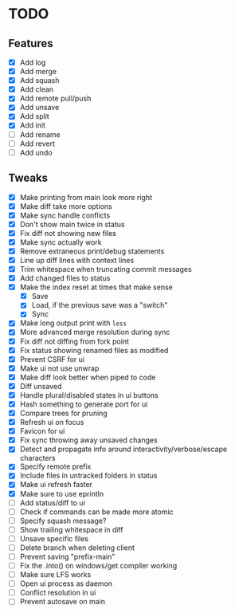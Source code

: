 # TODO

## Features

- [x] Add log
- [x] Add merge
- [x] Add squash
- [x] Add clean
- [x] Add remote pull/push
- [x] Add unsave
- [x] Add split
- [x] Add init
- [ ] Add rename
- [ ] Add revert
- [ ] Add undo

## Tweaks

- [x] Make printing from main look more right
- [x] Make diff take more options
- [x] Make sync handle conflicts
- [x] Don't show main twice in status
- [x] Fix diff not showing new files
- [x] Make sync actually work
- [x] Remove extraneous print/debug statements
- [x] Line up diff lines with context lines
- [x] Trim whitespace when truncating commit messages
- [x] Add changed files to status
- [x] Make the index reset at times that make sense
  - [x] Save
  - [x] Load, if the previous save was a "switch"
  - [x] Sync
- [x] Make long output print with `less`
- [x] More advanced merge resolution during sync
- [x] Fix diff not diffing from fork point
- [x] Fix status showing renamed files as modified
- [x] Prevent CSRF for ui
- [x] Make ui not use unwrap
- [x] Make diff look better when piped to code
- [x] Diff unsaved
- [x] Handle plural/disabled states in ui buttons
- [x] Hash something to generate port for ui
- [x] Compare trees for pruning
- [x] Refresh ui on focus
- [x] Favicon for ui
- [x] Fix sync throwing away unsaved changes
- [x] Detect and propagate info around interactivity/verbose/escape characters
- [x] Specify remote prefix
- [x] Include files in untracked folders in status
- [x] Make ui refresh faster
- [x] Make sure to use eprintln
- [ ] Add status/diff to ui
- [ ] Check if commands can be made more atomic
- [ ] Specify squash message?
- [ ] Show trailing whitespace in diff
- [ ] Unsave specific files
- [ ] Delete branch when deleting client
- [ ] Prevent saving "prefix-main"
- [ ] Fix the .into() on windows/get compiler working
- [ ] Make sure LFS works
- [ ] Open ui process as daemon
- [ ] Conflict resolution in ui
- [ ] Prevent autosave on main
